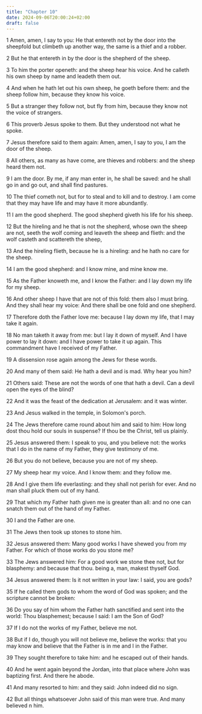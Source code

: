 ```yaml
---
title: "Chapter 10"
date: 2024-09-06T20:00:24+02:00
draft: false
---
```



1 Amen, amen, I say to you: He that entereth not by the door into the sheepfold but climbeth up another way, the same is a thief and a robber.

2 But he that entereth in by the door is the shepherd of the sheep.

3 To him the porter openeth: and the sheep hear his voice. And he calleth his own sheep by name and leadeth them out.

4 And when he hath let out his own sheep, he goeth before them: and the sheep follow him, because they know his voice.

5 But a stranger they follow not, but fly from him, because they know not the voice of strangers.

6 This proverb Jesus spoke to them. But they understood not what he spoke.

7 Jesus therefore said to them again: Amen, amen, I say to you, I am the door of the sheep.

8 All others, as many as have come, are thieves and robbers: and the sheep heard them not.

9 I am the door. By me, if any man enter in, he shall be saved: and he shall go in and go out, and shall find pastures.

10 The thief cometh not, but for to steal and to kill and to destroy. I am come that they may have life and may have it more abundantly.

11 I am the good shepherd. The good shepherd giveth his life for his sheep.

12 But the hireling and he that is not the shepherd, whose own the sheep are not, seeth the wolf coming and leaveth the sheep and flieth: and the wolf casteth and scattereth the sheep,

13 And the hireling flieth, because he is a hireling: and he hath no care for the sheep.

14 I am the good shepherd: and I know mine, and mine know me.

15 As the Father knoweth me, and I know the Father: and I lay down my life for my sheep.

16 And other sheep I have that are not of this fold: them also I must bring. And they shall hear my voice: And there shall be one fold and one shepherd.

17 Therefore doth the Father love me: because I lay down my life, that I may take it again.

18 No man taketh it away from me: but I lay it down of myself. And I have power to lay it down: and I have power to take it up again. This commandment have I received of my Father.

19 A dissension rose again among the Jews for these words.

20 And many of them said: He hath a devil and is mad. Why hear you him?

21 Others said: These are not the words of one that hath a devil. Can a devil open the eyes of the blind?

22 And it was the feast of the dedication at Jerusalem: and it was winter.

23 And Jesus walked in the temple, in Solomon's porch.

24 The Jews therefore came round about him and said to him: How long dost thou hold our souls in suspense? If thou be the Christ, tell us plainly.

25 Jesus answered them: I speak to you, and you believe not: the works that I do in the name of my Father, they give testimony of me.

26 But you do not believe, because you are not of my sheep.

27 My sheep hear my voice. And I know them: and they follow me.

28 And I give them life everlasting: and they shall not perish for ever. And no man shall pluck them out of my hand.

29 That which my Father hath given me is greater than all: and no one can snatch them out of the hand of my Father.

30 I and the Father are one.

31 The Jews then took up stones to stone him.

32 Jesus answered them: Many good works I have shewed you from my Father. For which of those works do you stone me?

33 The Jews answered him: For a good work we stone thee not, but for blasphemy: and because that thou. being a, man, makest thyself God.

34 Jesus answered them: Is it not written in your law: I said, you are gods?

35 If he called them gods to whom the word of God was spoken; and the scripture cannot be broken:

36 Do you say of him whom the Father hath sanctified and sent into the world: Thou blasphemest; because I said: I am the Son of God?

37 If I do not the works of my Father, believe me not.

38 But if I do, though you will not believe me, believe the works: that you may know and believe that the Father is in me and I in the Father.

39 They sought therefore to take him: and he escaped out of their hands.

40 And he went again beyond the Jordan, into that place where John was baptizing first. And there he abode.

41 And many resorted to him: and they said: John indeed did no sign.

42 But all things whatsoever John said of this man were true. And many believed n him.

